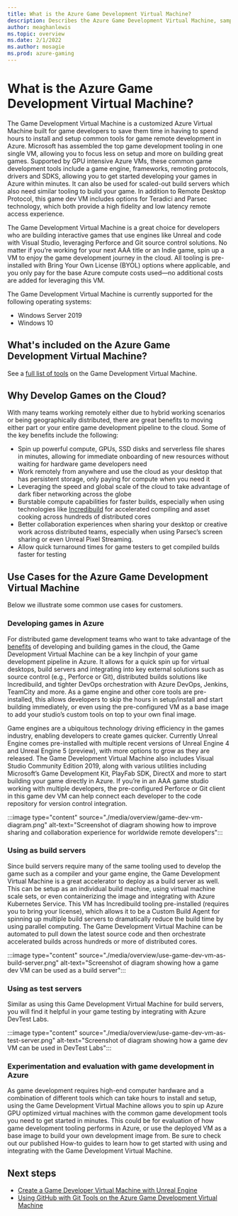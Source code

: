 ```yaml
---
title: What is the Azure Game Development Virtual Machine? 
description: Describes the Azure Game Development Virtual Machine, sample use cases, and how to use the Azure Game Development Virtual Machine as a game build server.
author: meaghanlewis
ms.topic: overview
ms.date: 2/1/2022
ms.author: mosagie
ms.prod: azure-gaming
---
```


# What is the Azure Game Development Virtual Machine?

The Game Development Virtual Machine is a customized Azure Virtual Machine built for game developers to save them time in having to spend hours to install and setup common tools for game remote development in Azure. Microsoft has assembled the top game development tooling in one single VM, allowing you to focus less on setup and more on building great games. Supported by GPU intensive Azure VMs, these common game development tools include a game engine, frameworks, remoting protocols, drivers and SDKS, allowing you to get started developing your games in Azure within minutes. It can also be used for scaled-out build servers which also need similar tooling to build your game. In addition to Remote Desktop Protocol, this game dev VM includes options for Teradici and Parsec technology, which both provide a high fidelity and low latency remote access experience.

The Game Development Virtual Machine is a great choice for developers who are building interactive games that use engines like Unreal and code with Visual Studio, leveraging Perforce and Git source control solutions. No matter if you’re working for your next AAA title or an Indie game, spin up a VM to enjoy the game development journey in the cloud. All tooling is pre-installed with Bring Your Own License (BYOL) options where applicable, and you only pay for the base Azure compute costs used—no additional costs are added for leveraging this VM.

The Game Development Virtual Machine is currently supported for the following operating systems:

* Windows Server 2019
* Windows 10

## What's included on the Azure Game Development Virtual Machine?

See a [full list of tools](./tools-included-azure-game-dev-kit.md) on the Game Development Virtual Machine.

## Why Develop Games on the Cloud?

With many teams working remotely either due to hybrid working scenarios or being geographically distributed, there are great benefits to moving either part or your entire game development pipeline to the cloud. Some of the key benefits include the following:

* Spin up powerful compute, GPUs, SSD disks and serverless file shares in minutes, allowing for immediate onboarding of new resources without waiting for hardware game developers need
* Work remotely from anywhere and use the cloud as your desktop that has persistent storage, only paying for compute when you need it
* Leveraging the speed and global scale of the cloud to take advantage of dark fiber networking across the globe
* Burstable compute capabilities for faster builds, especially when using technologies like [Incredibuild](https://www.incredibuild.com/partners/azure) for accelerated compiling and asset cooking across hundreds of distributed cores
* Better collaboration experiences when sharing your desktop or creative work across distributed teams, especially when using Parsec’s screen sharing or even Unreal Pixel Streaming.
* Allow quick turnaround times for game testers to get compiled builds faster for testing

## Use Cases for the Azure Game Development Virtual Machine

Below we illustrate some common use cases for customers.

### Developing games in Azure

For distributed game development teams who want to take advantage of the [benefits](./overview.md#why-develop-games-in-the-cloud) of developing and building games in the cloud, the Game Development Virtual Machine can be a key linchpin of your game development pipeline in Azure. It allows for a quick spin up for virtual desktops, build servers and integrating into key external solutions such as source control (e.g., Perforce or Git), distributed builds solutions like Incredibuild, and tighter DevOps orchestration with Azure DevOps, Jenkins, TeamCity and more. As a game engine and other core tools are pre-installed, this allows developers to skip the hours in setup/install and start building immediately, or even using the pre-configured VM as a base image to add your studio’s custom tools on top to your own final image.

Game engines are a ubiquitous technology driving efficiency in the games industry, enabling developers to create games quicker. Currently Unreal Engine comes pre-installed with multiple recent versions of Unreal Engine 4 and Unreal Engine 5 (preview), with more options to grow as they are released. The Game Development Virtual Machine also includes Visual Studio Community Edition 2019, along with various utilities including Microsoft’s Game Development Kit, PlayFab SDK, DirectX and more to start building your game directly in Azure. If you’re in an AAA game studio working with multiple developers, the pre-configured Perforce or Git client in this game dev VM can help connect each developer to the code repository for version control integration.

:::image type="content" source="./media/overview/game-dev-vm-diagram.png" alt-text="Screenshot of diagram showing how to improve sharing and collaboration experience for worldwide remote developers":::

### Using as build servers

Since build servers require many of the same tooling used to develop the game such as a compiler and your game engine, the Game Development Virtual Machine is a great accelerator to deploy as a build server as well. This can be setup as an individual build machine, using virtual machine scale sets, or even containerizing the image and integrating with Azure Kubernetes Service. This VM has Incredibuild tooling pre-installed (requires you to bring your license), which allows it to be a Custom Build Agent for spinning up multiple build servers to dramatically reduce the build time by using parallel computing. The Game Development Virtual Machine can be automated to pull down the latest source code and then orchestrate accelerated builds across hundreds or more of distributed cores.

:::image type="content" source="./media/overview/use-game-dev-vm-as-build-server.png" alt-text="Screenshot of diagram showing how a game dev VM can be used as a build server":::

### Using as test servers

Similar as using this Game Development Virtual Machine for build servers, you will find it helpful in your game testing by integrating with Azure DevTest Labs.

:::image type="content" source="./media/overview/use-game-dev-vm-as-test-server.png" alt-text="Screenshot of diagram showing how a game dev VM can be used in DevTest Labs":::

### Experimentation and evaluation with game development in Azure

As game development requires high-end computer hardware and a combination of different tools which can take hours to install and setup, using the Game Development Virtual Machine allows you to spin up Azure GPU optimized virtual machines with the common game development tools you need to get started in minutes. This could be for evaluation of how game development tooling performs in Azure, or use the deployed VM as a base image to build your own development image from. Be sure to check out our published How-to guides to learn how to get started with using and integrating with the Game Development Virtual Machine.

## Next steps

* [Create a Game Developer Virtual Machine with Unreal Engine](./create-game-development-vm-for-unreal.md)
* [Using GitHub with Git Tools on the Azure Game Development Virtual Machine](./github-git-tools-on-vm.md)
